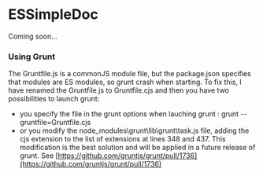 # ESSimpleDoc

Coming soon...

### Using Grunt

The Gruntfile.js is a commonJS module file, but the package.json specifies that modules are ES modules, so grunt crash when starting. 
To fix this, I have renamed the Gruntfile.js to Gruntfile.cjs and then you have two possibilities to launch grunt:
- you specify the file in the grunt options when lauching grunt : grunt --gruntfile=Gruntfile.cjs
- or you modify the node_modules\grunt\lib\grunt\task.js file, adding the cjs extension to the list of extensions at lines 348 and 437. This
modification is the best solution and will be applied in a future release of grunt. See [https://github.com/gruntjs/grunt/pull/1736](https://github.com/gruntjs/grunt/pull/1736)
